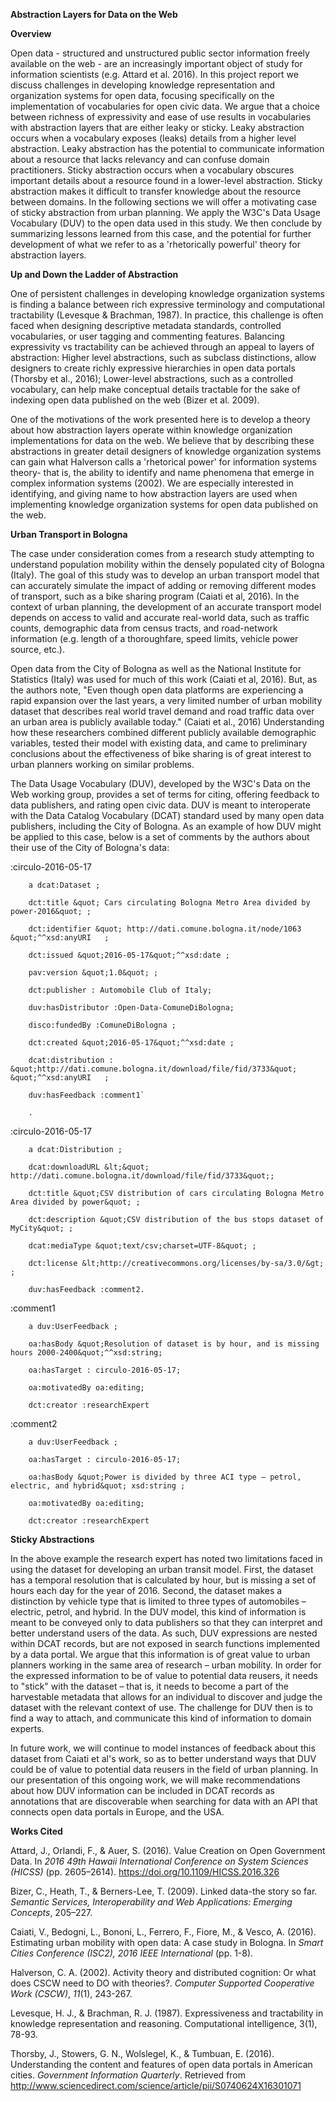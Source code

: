 **Abstraction Layers for Data on the Web**

**Overview**

Open data  - structured and unstructured public sector information freely available on the web - are an increasingly important object of study for information scientists (e.g. Attard et al. 2016). In this project report we discuss challenges in developing knowledge representation and organization systems for open data, focusing specifically on the implementation of vocabularies for open civic data. We argue that a choice between richness of expressivity and ease of use results in vocabularies with abstraction layers that are either leaky or sticky. Leaky abstraction occurs when a vocabulary exposes (leaks) details from a higher level abstraction. Leaky abstraction has the potential to communicate information about a resource that lacks relevancy and can confuse domain practitioners. Sticky abstraction occurs when a vocabulary obscures important details about a resource found in a lower-level abstraction. Sticky abstraction makes it difficult to transfer knowledge about the resource between domains. In the following sections we will offer a motivating case of sticky abstraction from urban planning. We apply the W3C&#39;s Data Usage Vocabulary (DUV) to the open data used in this study. We then conclude by summarizing lessons learned from this case, and the potential for further development of what we refer to as a &#39;rhetorically powerful&#39; theory for abstraction layers.

**Up and Down the Ladder of Abstraction**

One of persistent challenges in developing knowledge organization systems is finding a balance between rich expressive terminology and computational tractability (Levesque &amp; Brachman, 1987). In practice, this challenge is often faced when designing descriptive metadata standards, controlled vocabularies, or user tagging and commenting features. Balancing expressivity vs tractability can be achieved through an appeal to layers of abstraction: Higher level abstractions, such as subclass distinctions, allow designers to create richly expressive hierarchies in open data portals (Thorsby et al., 2016); Lower-level abstractions, such as a controlled vocabulary, can help make conceptual details tractable for the sake of indexing open data published on the web (Bizer et al. 2009).

One of the motivations of the work presented here is to develop a theory about how abstraction layers operate within knowledge organization implementations for data on the web. We believe that by describing these abstractions in greater detail designers of knowledge organization systems can gain what Halverson calls a &#39;rhetorical power&#39; for information systems theory- that is, the ability to identify and name phenomena that emerge in complex information systems (2002). We are especially interested in identifying, and giving name to how abstraction layers are used when implementing knowledge organization systems for open data published on the web.

**Urban Transport in Bologna**

The case under consideration comes from a research study attempting to understand population mobility within the densely populated city of Bologna (Italy). The goal of this study was to develop an urban transport model that can accurately simulate the impact of adding or removing different modes of transport, such as a bike sharing program (Caiati et al, 2016). In the context of urban planning, the development of an accurate transport model depends on access to valid and accurate real-world data, such as traffic counts, demographic data from census tracts, and road-network information (e.g. length of a thoroughfare, speed limits, vehicle power source, etc.).

Open data from the City of Bologna as well as the National Institute for Statistics (Italy) was used for much of this work (Caiati et al, 2016). But, as the authors note, &quot;Even though open data platforms are experiencing a rapid expansion over the last years, a very limited number of urban mobility dataset that describes real world travel demand and road traffic data over an urban area is publicly available today.&quot; (Caiati et al., 2016) Understanding how these researchers combined different publicly available demographic variables, tested their model with existing data, and came to preliminary conclusions about the effectiveness of bike sharing is of great interest to urban planners working on similar problems.

The Data Usage Vocabulary (DUV), developed by the W3C&#39;s Data on the Web working group, provides a set of terms for citing, offering feedback to data publishers, and rating open civic data. DUV is meant to interoperate with the Data Catalog Vocabulary (DCAT) standard used by many open data publishers, including the City of Bologna.  As an example of how DUV might be applied to this case, below is a set of comments by the authors about their use of the City of Bologna&#39;s data:

:circulo-2016-05-17

        a dcat:Dataset ;

        dct:title &quot; Cars circulating Bologna Metro Area divided by power-2016&quot; ;

        dct:identifier &quot; http://dati.comune.bologna.it/node/1063 &quot;^^xsd:anyURI   ;

        dct:issued &quot;2016-05-17&quot;^^xsd:date ;

        pav:version &quot;1.0&quot; ;

        dct:publisher : Automobile Club of Italy;

        duv:hasDistributor :Open-Data-ComuneDiBologna;

        disco:fundedBy :ComuneDiBologna ;

        dct:created &quot;2016-05-17&quot;^^xsd:date ;

        dcat:distribution : &quot;http://dati.comune.bologna.it/download/file/fid/3733&quot; &quot;^^xsd:anyURI   ;

        duv:hasFeedback :comment1`

        .

:circulo-2016-05-17

        a dcat:Distribution ;

        dcat:downloadURL &lt;&quot; http://dati.comune.bologna.it/download/file/fid/3733&quot;;

        dct:title &quot;CSV distribution of cars circulating Bologna Metro Area divided by power&quot; ;

        dct:description &quot;CSV distribution of the bus stops dataset of MyCity&quot; ;

        dcat:mediaType &quot;text/csv;charset=UTF-8&quot; ;

        dct:license &lt;http://creativecommons.org/licenses/by-sa/3.0/&gt;   ;

        duv:hasFeedback :comment2.

:comment1

        a duv:UserFeedback ;

        oa:hasBody &quot;Resolution of dataset is by hour, and is missing hours 2000-2400&quot;^^xsd:string;

        oa:hasTarget : circulo-2016-05-17;

        oa:motivatedBy oa:editing;

        dct:creator :researchExpert

:comment2

        a duv:UserFeedback ;

        oa:hasTarget : circulo-2016-05-17;

        oa:hasBody &quot;Power is divided by three ACI type – petrol, electric, and hybrid&quot; xsd:string ;

        oa:motivatedBy oa:editing;

        dct:creator :researchExpert

**Sticky Abstractions**

In the above example the research expert has noted two limitations faced in using the dataset for developing an urban transit model. First, the dataset has a temporal resolution that is calculated by hour, but is missing a set of hours each day for the year of 2016. Second, the dataset makes a distinction by vehicle type that is limited to three types of automobiles – electric, petrol, and hybrid. In the DUV model, this kind of information is meant to be conveyed only to data publishers so that they can interpret and better understand users of the data. As such, DUV expressions are nested within DCAT records, but are not exposed in search functions implemented by a data portal. We argue that this information is of great value to urban planners working in the same area of research – urban mobility. In order for the expressed information to be of value to potential data reusers, it needs to &quot;stick&quot; with the dataset – that is, it needs to become a part of the harvestable metadata that allows for an individual to discover and judge the dataset with the relevant context of use. The challenge for DUV then is to find a way to attach, and communicate this kind of information to domain experts.

In future work, we will continue to model instances of feedback about this dataset from Caiati et al&#39;s work, so as to better understand ways that DUV could be of value to potential data reusers in the field of urban planning. In our presentation of this ongoing work, we will make recommendations about how DUV information can be included in DCAT records as annotations that are discoverable when searching for data with an API that connects open data portals in Europe, and the USA.



**Works Cited**

Attard, J., Orlandi, F., &amp; Auer, S. (2016). Value Creation on Open Government Data. In _2016 49th Hawaii International Conference on System Sciences (HICSS)_ (pp. 2605–2614). https://doi.org/10.1109/HICSS.2016.326

Bizer, C., Heath, T., &amp; Berners-Lee, T. (2009). Linked data-the story so far. _Semantic Services, Interoperability and Web Applications: Emerging Concepts_, 205–227.

Caiati, V., Bedogni, L., Bononi, L., Ferrero, F., Fiore, M., &amp; Vesco, A. (2016). Estimating urban mobility with open data: A case study in Bologna. In _Smart Cities Conference (ISC2), 2016 IEEE International_ (pp. 1-8).

Halverson, C. A. (2002). Activity theory and distributed cognition: Or what does CSCW need to DO with theories?. _Computer Supported Cooperative Work (CSCW)_, _11_(1), 243-267.

Levesque, H. J., &amp; Brachman, R. J. (1987). Expressiveness and tractability in knowledge representation and reasoning. Computational intelligence, 3(1), 78-93.

Thorsby, J., Stowers, G. N., Wolslegel, K., &amp; Tumbuan, E. (2016). Understanding the content and features of open data portals in American cities. _Government Information Quarterly_. Retrieved from http://www.sciencedirect.com/science/article/pii/S0740624X16301071
